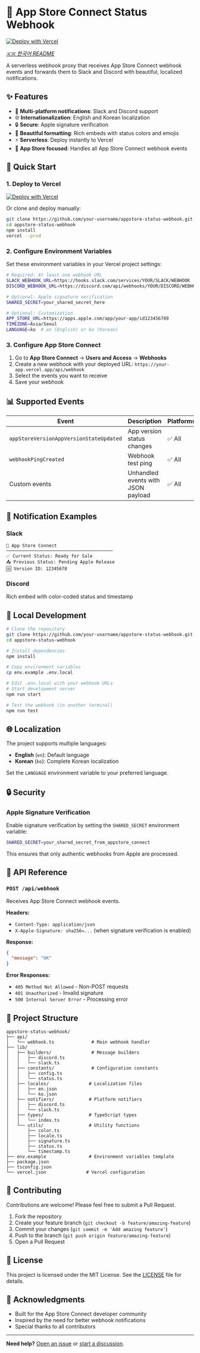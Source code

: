 # 🍎 App Store Connect Status Webhook

[![Deploy with Vercel](https://vercel.com/button)](https://vercel.com/new/clone?repository-url=https%3A%2F%2Fgithub.com%2Fyour-username%2Fappstore-status-webhook)

*[🇰🇷 한국어 README](README.ko.md)*

A serverless webhook proxy that receives App Store Connect webhook events and forwards them to Slack and Discord with beautiful, localized notifications.

## ✨ Features

- 🔔 **Multi-platform notifications**: Slack and Discord support
- 🌐 **Internationalization**: English and Korean localization
- 🔒 **Secure**: Apple signature verification
- 🎨 **Beautiful formatting**: Rich embeds with status colors and emojis
- ⚡ **Serverless**: Deploy instantly to Vercel
- 📱 **App Store focused**: Handles all App Store Connect webhook events

## 🚀 Quick Start

### 1. Deploy to Vercel

[![Deploy with Vercel](https://vercel.com/button)](https://vercel.com/new/clone?repository-url=https%3A%2F%2Fgithub.com%2Fyour-username%2Fappstore-status-webhook)

Or clone and deploy manually:

```bash
git clone https://github.com/your-username/appstore-status-webhook.git
cd appstore-status-webhook
npm install
vercel --prod
```

### 2. Configure Environment Variables

Set these environment variables in your Vercel project settings:

```bash
# Required: At least one webhook URL
SLACK_WEBHOOK_URL=https://hooks.slack.com/services/YOUR/SLACK/WEBHOOK
DISCORD_WEBHOOK_URL=https://discord.com/api/webhooks/YOUR/DISCORD/WEBHOOK

# Optional: Apple signature verification
SHARED_SECRET=your_shared_secret_here

# Optional: Customization
APP_STORE_URL=https://apps.apple.com/app/your-app/id123456789
TIMEZONE=Asia/Seoul
LANGUAGE=ko  # en (English) or ko (Korean)
```

### 3. Configure App Store Connect

1. Go to **App Store Connect** → **Users and Access** → **Webhooks**
2. Create a new webhook with your deployed URL: `https://your-app.vercel.app/api/webhook`
3. Select the events you want to receive
4. Save your webhook

## 📊 Supported Events

| Event | Description | Platforms |
|-------|-------------|-----------|
| `appStoreVersionAppVersionStateUpdated` | App version status changes | ✅ All |
| `webhookPingCreated` | Webhook test ping | ✅ All |
| Custom events | Unhandled events with JSON payload | ✅ All |

## 🎨 Notification Examples

### Slack
```
🍏 App Store Connect
────────────────────────────────────────
✅ Current Status: Ready for Sale
📤 Previous Status: Pending Apple Release
🆔 Version ID: 12345678
```

### Discord
Rich embed with color-coded status and timestamp

## 🔧 Local Development

```bash
# Clone the repository
git clone https://github.com/your-username/appstore-status-webhook.git
cd appstore-status-webhook

# Install dependencies
npm install

# Copy environment variables
cp env.example .env.local

# Edit .env.local with your webhook URLs
# Start development server
npm run start

# Test the webhook (in another terminal)
npm run test
```

## 🌐 Localization

The project supports multiple languages:

- **English** (`en`): Default language
- **Korean** (`ko`): Complete Korean localization

Set the `LANGUAGE` environment variable to your preferred language.

## 🔒 Security

### Apple Signature Verification

Enable signature verification by setting the `SHARED_SECRET` environment variable:

```bash
SHARED_SECRET=your_shared_secret_from_appstore_connect
```

This ensures that only authentic webhooks from Apple are processed.

## 🎯 API Reference

### `POST /api/webhook`

Receives App Store Connect webhook events.

**Headers:**
- `Content-Type: application/json`
- `X-Apple-Signature: sha256=...` (when signature verification is enabled)

**Response:**
```json
{
  "message": "OK"
}
```

**Error Responses:**
- `405 Method Not Allowed` - Non-POST requests
- `401 Unauthorized` - Invalid signature
- `500 Internal Server Error` - Processing error

## 📁 Project Structure

```
appstore-status-webhook/
├── api/
│   └── webhook.ts              # Main webhook handler
├── lib/
│   ├── builders/               # Message builders
│   │   ├── discord.ts
│   │   └── slack.ts
│   ├── constants/              # Configuration constants
│   │   ├── config.ts
│   │   └── status.ts
│   ├── locales/               # Localization files
│   │   ├── en.json
│   │   └── ko.json
│   ├── notifiers/             # Platform notifiers
│   │   ├── discord.ts
│   │   └── slack.ts
│   ├── types/                 # TypeScript types
│   │   └── index.ts
│   └── utils/                 # Utility functions
│       ├── color.ts
│       ├── locale.ts
│       ├── signature.ts
│       ├── status.ts
│       └── timestamp.ts
├── env.example                # Environment variables template
├── package.json
├── tsconfig.json
└── vercel.json               # Vercel configuration
```

## 🤝 Contributing

Contributions are welcome! Please feel free to submit a Pull Request.

1. Fork the repository
2. Create your feature branch (`git checkout -b feature/amazing-feature`)
3. Commit your changes (`git commit -m 'Add amazing feature'`)
4. Push to the branch (`git push origin feature/amazing-feature`)
5. Open a Pull Request

## 📜 License

This project is licensed under the MIT License. See the [LICENSE](LICENSE) file for details.

## 🙏 Acknowledgments

- Built for the App Store Connect developer community
- Inspired by the need for better webhook notifications
- Special thanks to all contributors

---

**Need help?** [Open an issue](https://github.com/your-username/appstore-status-webhook/issues) or [start a discussion](https://github.com/your-username/appstore-status-webhook/discussions). 